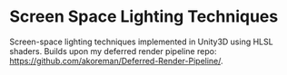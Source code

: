 # Screen Space Lighting Techniques
Screen-space lighting techniques implemented in Unity3D using HLSL shaders. Builds upon my deferred render pipeline repo: https://github.com/akoreman/Deferred-Render-Pipeline/.
